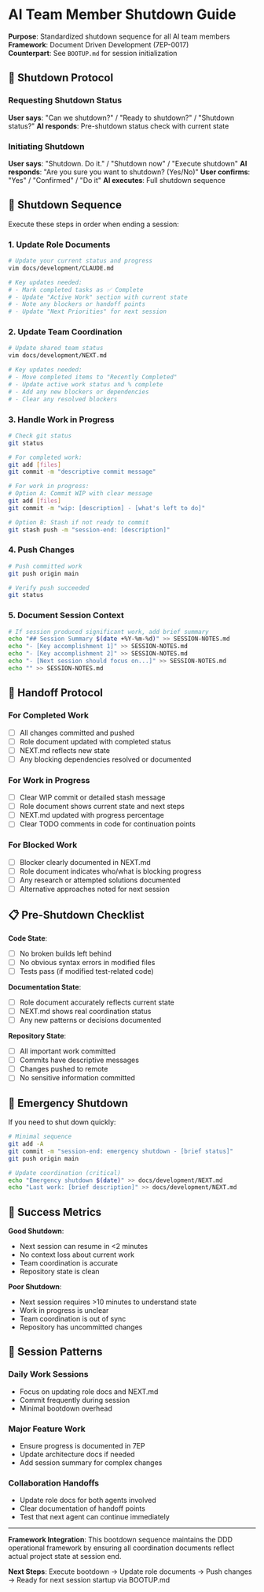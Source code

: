 # AI Team Member Shutdown Guide

**Purpose**: Standardized shutdown sequence for all AI team members  
**Framework**: Document Driven Development (7EP-0017)  
**Counterpart**: See `BOOTUP.md` for session initialization

## 🤖 Shutdown Protocol

### Requesting Shutdown Status
**User says**: "Can we shutdown?" / "Ready to shutdown?" / "Shutdown status?"
**AI responds**: Pre-shutdown status check with current state

### Initiating Shutdown  
**User says**: "Shutdown. Do it." / "Shutdown now" / "Execute shutdown"
**AI responds**: "Are you sure you want to shutdown? (Yes/No)"
**User confirms**: "Yes" / "Confirmed" / "Do it"
**AI executes**: Full shutdown sequence

## 🛑 Shutdown Sequence

Execute these steps in order when ending a session:

### 1. Update Role Documents
```bash
# Update your current status and progress
vim docs/development/CLAUDE.md

# Key updates needed:
# - Mark completed tasks as ✅ Complete
# - Update "Active Work" section with current state
# - Note any blockers or handoff points
# - Update "Next Priorities" for next session
```

### 2. Update Team Coordination  
```bash
# Update shared team status
vim docs/development/NEXT.md

# Key updates needed:
# - Move completed items to "Recently Completed"
# - Update active work status and % complete
# - Add any new blockers or dependencies
# - Clear any resolved blockers
```

### 3. Handle Work in Progress
```bash
# Check git status
git status

# For completed work:
git add [files]
git commit -m "descriptive commit message"

# For work in progress:
# Option A: Commit WIP with clear message
git add [files] 
git commit -m "wip: [description] - [what's left to do]"

# Option B: Stash if not ready to commit
git stash push -m "session-end: [description]"
```

### 4. Push Changes
```bash
# Push committed work
git push origin main

# Verify push succeeded
git status
```

### 5. Document Session Context
```bash
# If session produced significant work, add brief summary
echo "## Session Summary $(date +%Y-%m-%d)" >> SESSION-NOTES.md
echo "- [Key accomplishment 1]" >> SESSION-NOTES.md  
echo "- [Key accomplishment 2]" >> SESSION-NOTES.md
echo "- [Next session should focus on...]" >> SESSION-NOTES.md
echo "" >> SESSION-NOTES.md
```

## 🔄 Handoff Protocol

### For Completed Work
- [ ] All changes committed and pushed
- [ ] Role document updated with completed status
- [ ] NEXT.md reflects new state
- [ ] Any blocking dependencies resolved or documented

### For Work in Progress  
- [ ] Clear WIP commit or detailed stash message
- [ ] Role document shows current state and next steps
- [ ] NEXT.md updated with progress percentage
- [ ] Clear TODO comments in code for continuation points

### For Blocked Work
- [ ] Blocker clearly documented in NEXT.md
- [ ] Role document indicates who/what is blocking progress
- [ ] Any research or attempted solutions documented
- [ ] Alternative approaches noted for next session

## 📋 Pre-Shutdown Checklist

**Code State**:
- [ ] No broken builds left behind
- [ ] No obvious syntax errors in modified files
- [ ] Tests pass (if modified test-related code)

**Documentation State**:
- [ ] Role document accurately reflects current state
- [ ] NEXT.md shows real coordination status
- [ ] Any new patterns or decisions documented

**Repository State**:
- [ ] All important work committed
- [ ] Commits have descriptive messages
- [ ] Changes pushed to remote
- [ ] No sensitive information committed

## 🚨 Emergency Shutdown

If you need to shut down quickly:

```bash
# Minimal sequence
git add -A
git commit -m "session-end: emergency shutdown - [brief status]"
git push origin main

# Update coordination (critical)
echo "Emergency shutdown $(date)" >> docs/development/NEXT.md
echo "Last work: [brief description]" >> docs/development/NEXT.md
```

## 🎯 Success Metrics

**Good Shutdown**:
- Next session can resume in <2 minutes
- No context loss about current work
- Team coordination is accurate
- Repository state is clean

**Poor Shutdown**:
- Next session requires >10 minutes to understand state
- Work in progress is unclear
- Team coordination is out of sync
- Repository has uncommitted changes

## 📝 Session Patterns

### Daily Work Sessions
- Focus on updating role docs and NEXT.md
- Commit frequently during session
- Minimal bootdown overhead

### Major Feature Work
- Ensure progress is documented in 7EP
- Update architecture docs if needed
- Add session summary for complex changes

### Collaboration Handoffs
- Update role docs for both agents involved
- Clear documentation of handoff points
- Test that next agent can continue immediately

---

**Framework Integration**: This bootdown sequence maintains the DDD operational framework by ensuring all coordination documents reflect actual project state at session end.

**Next Steps**: Execute bootdown → Update role documents → Push changes → Ready for next session startup via BOOTUP.md
